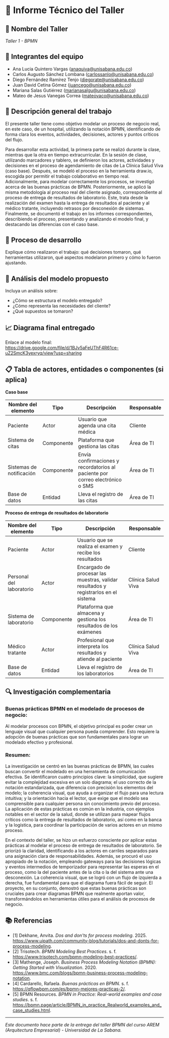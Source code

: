 # 📄 Informe Técnico del Taller

## 🔖 Nombre del Taller
_Taller 1 - BPMN_

## 👥 Integrantes del equipo
- Ana Lucia Quintero Vargas (anaquiva@unisabana.edu.co)
- Carlos Augusto Sánchez Lombana (carlossanlo@unisabana.edu.co)
- Diego Fernández Ramírez Tenjo (diegorate@unisabana.edu.co)
- Juan David Cetina Gómez (juancego@unisabana.edu.co)
- Mariana Salas Gutiérrez (marianasalgu@unisabana.edu.co)
- Mateo de Jesus Vanegas Correa (mateovaco@unisabana.edu.co)

## 🧠 Descripción general del trabajo
El presente taller tiene como objetivo modelar un proceso de negocio real, en este caso, de un hospital, utilizando la notación BPMN, identificando de forma clara los eventos, actividades, decisiones, actores y puntos críticos del flujo.

Para desarrollar esta actividad, la primera parte se realizó durante la clase, mientras que la otra en tiempo extracurricular. En la sesión de clase, utilizando marcadores y tablero, se definieron los actores, actividades y decisiones en el proceso de agendamiento de citas de La Clínica Salud Viva (caso base). Después, se modeló el proceso en la herramienta draw.io, escogida por permitir el trabajo colaborativo en tiempo real. Adicionalmente, para modelar correctamente los procesos, se investigó acerca de las buenas prácticas de BPMN. Posteriormente, se aplicó la misma metodología al proceso real del cliente asignado, correspondiente al proceso de entrega de resultados de laboratorio. Este, trata desde la realización del examen hasta la entrega de resultados al paciente y al médico
tratante, incluyendo retrasos por desconexión de sistemas. Finalmente, se documentó el trabajo en los informes correspondientes, describiendo el proceso, presentando y analizando el modelo final, y destacando las diferencias con el caso base.

## 🔧 Proceso de desarrollo
Explique cómo realizaron el trabajo: qué decisiones tomaron, qué herramientas utilizaron, qué aspectos modelaron primero y cómo lo fueron ajustando.

## 🧩 Análisis del modelo propuesto
Incluya un análisis sobre:
- ¿Cómo se estructura el modelo entregado?
- ¿Cómo representa las necesidades del cliente?
- ¿Qué supuestos se tomaron?

## 📈 Diagrama final entregado
Enlace al modelo final: https://drive.google.com/file/d/1BJv5aFeUThF4R61ce-uZ2SmcK3yexryq/view?usp=sharing

## 📋 Tabla de actores, entidades o componentes (si aplica)

**Caso base**

| Nombre del elemento | Tipo | Descripción | Responsable |
|---------------------|------|-------------|-------------|
| Paciente        | Actor | Usuario que agenda una cita médica | Cliente |
| Sistema de citas        | Componente | Plataforma que gestiona las citas | Área de TI |
| Sistemas de notificación        | Componente | Envía confirmaciones y recordatorios al paciente por correo electrónico o SMS | Área de TI |
| Base de datos       | Entidad | Lleva el registro de las citas | Área de TI |

**Proceso de entrega de resultados de laboratorio**

| Nombre del elemento | Tipo | Descripción | Responsable |
|---------------------|------|-------------|-------------|
| Paciente        | Actor | Usuario que se realiza el examen y recibe los resultados | Cliente |
| Personal del laboratorio        | Actor | Encargado de procesar las muestras, validar resultados y registrarlos en el sistema | Clínica Salud Viva |
| Sistema de laboratorio        | Componente | Plataforma que almacena y gestiona los resultados de los exámenes | Área de TI |
| Médico tratante       | Actor | Profesional que interpreta los resultados y atiende al paciente | Clínica Salud Viva |
| Base de datos       | Entidad | Lleva el registro de los laboratorios | Área de TI |

## 🔍 Investigación complementaria
### Buenas prácticas BPMN en el modelado de procesos de negocio:
Al modelar procesos con BPMN, el objetivo principal es poder crear un lenguaje visual que cualquier persona pueda comprender. Esto requiere la adopción de buenas prácticas que son fundamentales para lograr un modelado efectivo y profesional.

### Resumen:
La investigación se centró en las buenas prácticas de BPMN, las cuales buscan convertir el modelado en una herramienta de comunicación efectiva. Se identificaron cuatro principios clave: la simplicidad, que sugiere evitar la complejidad excesiva en un solo diagrama; el uso correcto de la notación estandarizada, que diferencia con precisión los elementos del modelo; la coherencia visual, que ayuda a organizar el flujo para una lectura intuitiva; y la orientación hacia el lector, que exige que el modelo sea comprensible para cualquier persona sin conocimiento previo del proceso. La aplicación de estas prácticas es común en la industria, con ejemplos notables en el sector de la salud, donde se utilizan para mapear flujos críticos como la entrega de resultados de laboratorio, así como en la banca y la logística, para coordinar la participación de varios actores en un mismo proceso.

En el contexto del taller, se hizo un esfuerzo consciente por aplicar estas prácticas al modelar el proceso de entrega de resultados de laboratorio. Se priorizó la claridad, identificando a los actores en carriles separados para una asignación clara de responsabilidades. Además, se procuró el uso apropiado de la notación, empleando gateways para las decisiones lógicas y eventos intermedios de temporizador para representar las esperas en el proceso, como la del paciente antes de la cita o la del sistema ante una desconexión. La coherencia visual, que se logró con un flujo de izquierda a derecha, fue fundamental para que el diagrama fuera fácil de seguir. El proyecto, en su conjunto, demostró que estas buenas prácticas son cruciales para crear diagramas BPMN que realmente aportan valor, transformándolos en herramientas útiles para el análisis de procesos de negocio.

## 📚 Referencias
- [1] Dekhane, Anvita. *Dos and don'ts for process modeling*. 2025. https://www.uipath.com/community-blog/tutorials/dos-and-donts-for-process-modeling.
- [2] Trisotech. *BPMN Modeling Best Practices*. s. f. https://www.trisotech.com/bpmn-modeling-best-practices/.
- [3] Mathenge, Joseph. *Business Process Modeling Notation (BPMN): Getting Started with Visualization*. 2020. https://www.bmc.com/blogs/bpmn-business-process-modeling-notation.
- [4] Cardarello, Rafaela. *Buenas prácticas en BPMN*. s. f. https://qflowbpm.com/es/bpmn-mejores-practicas-2/.
- [5] BPMN Resources. *BPMN in Practice: Real-world examples and case studies*. s. f. https://bpmn.page/article/BPMN_in_practice_Realworld_examples_and_case_studies.html.

---

_Este documento hace parte de la entrega del taller BPMN del curso AREM (Arquitectura Empresarial) - Universidad de La Sabana._
